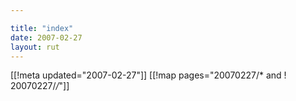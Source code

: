 ```yaml
---

title: "index"
date: 2007-02-27
layout: rut
---
```


[[!meta updated="2007-02-27"]]
[[!map pages="20070227/* and ! 20070227/*/*"]]
